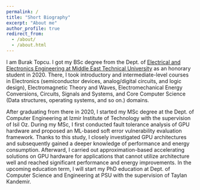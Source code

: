 ```yaml
---
permalink: /
title: "Short Biography"
excerpt: "About me"
author_profile: true
redirect_from: 
  - /about/
  - /about.html
---
```


I am Burak Topcu. I got my BSc degree from the Dept. of [Electrical and Electronics Engineering at Middle East Technical University]([url](https://eee.metu.edu.tr/)) as an honorary student in 2020. There, I took introductory and intermediate-level courses in Electronics (semiconductor devices, analog/digital circuits, and logic design), Electromagnetic Theory and Waves, Electromechanical Energy Conversions, Circuits, Signals and Systems, and Core Computer Science (Data structures, operating systems, and so on.) domains.

After graduating from there in 2020, I started my MSc degree at the Dept. of Computer Engineering at Izmir Institute of Technology with the supervision of Isil Oz. During my MSc, I first conducted fault tolerance analysis of GPU hardware and proposed an ML-based soft error vulnerability evaluation framework. Thanks to this study, I closely investigated GPU architectures and subsequently gained a deeper knowledge of performance and energy consumption. Afterward, I carried out approximation-based accelerating solutions on GPU hardware for applications that cannot utilize architecture well and reached significant performance and energy improvements. In the upcoming education term, I will start my PhD education at Dept. of Computer Science and Engineering at PSU with the supervision of Taylan Kandemir.

